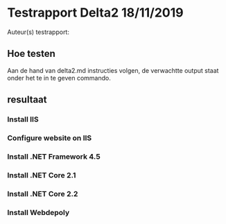 # Testrapport Delta2 18/11/2019
Auteur(s) testrapport:   

## Hoe testen 
Aan de hand van delta2.md instructies volgen, de verwachtte output staat onder het te in te geven commando.

## resultaat

### Install IIS 


### Configure website on IIS


### Install .NET Framework 4.5


### Install .NET Core 2.1


### Install .NET Core 2.2


### Install Webdepoly


